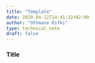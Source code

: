 ```yaml
---
title: "Template"
date: 2020-04-12T14:41:32+02:00
author: "Othmane Rifki"
type: technical_note
draft: false
---
```

### Title



```python

```
